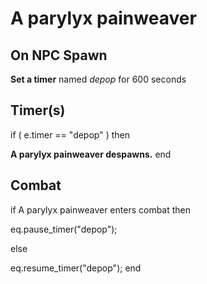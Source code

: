 # A parylyx painweaver
## On NPC Spawn

**Set a timer** named *depop* for 600 seconds
## Timer(s)

if ( e.timer == "depop" ) then


**A parylyx painweaver despawns.**
end

## Combat

if  A parylyx painweaver enters combat  then


eq.pause_timer("depop");

else


eq.resume_timer("depop");
end
